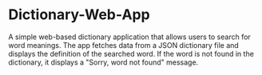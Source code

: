 # Dictionary-Web-App
A simple web-based dictionary application that allows users to search for word meanings. The app fetches data from a JSON dictionary file and displays the definition of the searched word. If the word is not found in the dictionary, it displays a "Sorry, word not found" message.
